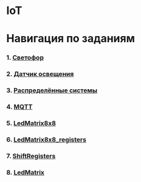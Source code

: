 # IoT

# Навигация по заданиям
  ### 1. [Светофор](./trafficlight)

  ### 2. [Датчик освещения](./lightdetector)

  ### 3. [Распределённые системы](./ledphotodist)

  ### 4. [MQTT](./mqtt)

  ### 5. [LedMatrix8x8](./LedMatrix8x8)

  ### 6. [LedMatrix8x8_registers](./LedMatrix8x8_registers)

  ### 7. [ShiftRegisters](./ShiftRegisters)

  ### 8. [LedMatrix](./LedMatrix)
